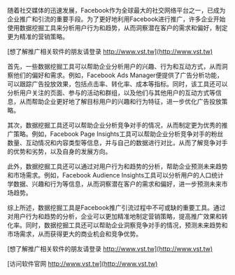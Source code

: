 随着社交媒体的迅速发展，Facebook作为全球最大的社交网络平台之一，已成为企业推广和引流的重要手段。为了更好地利用Facebook进行推广，许多企业开始使用数据挖掘工具来分析用户行为和趋势，从而洞察潜在客户的需求和偏好，制定更为精准的营销策略。

[想了解推广相关软件的朋友请登录 http://www.vst.tw](http://www.vst.tw)

首先，一些数据挖掘工具可以帮助企业分析用户的兴趣、行为和互动方式，从而洞察他们的偏好和需求。例如，Facebook Ads Manager便提供了广告分析功能，可以跟踪广告投放效果，包括点击率、转化率、成本等指标。同时，该工具还可以分析用户关注的页面、参与的活动和群组，以及他们与其他用户的互动方式等信息，从而帮助企业更好地了解目标用户的兴趣和行为特征，进一步优化广告投放策略。

其次，数据挖掘工具还可以帮助企业分析竞争对手的情况，从而制定更为优秀的推广策略。例如，Facebook Page Insights工具可以帮助企业分析竞争对手的粉丝数量、互动情况和内容类型等信息，并与自己的数据进行对比，从而了解竞争对手的优势和劣势，以及自身的发展方向。

此外，数据挖掘工具还可以通过对用户行为和趋势的分析，帮助企业预测未来趋势和市场需求。例如，Facebook Audience Insights工具可以分析用户的人口统计学数据、兴趣和行为等信息，从而洞察潜在客户的需求和偏好，进一步预测未来市场趋势。

综上所述，数据挖掘工具是Facebook推广引流过程中不可或缺的重要工具。通过对用户行为和趋势的分析，企业可以更加精准地制定营销策略，提高推广效果和转化率。同时，数据挖掘工具还可以帮助企业洞察竞争对手的情况，预测未来趋势和市场需求，从而获得更大的商业机会和竞争优势。

[想了解推广相关软件的朋友请登录 http://www.vst.tw](http://www.vst.tw)


[访问软件官网 http://www.vst.tw](http://www.vst.tw)
